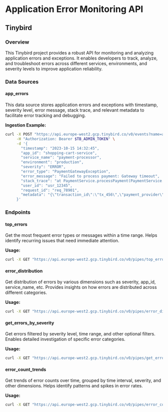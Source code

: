 
# Application Error Monitoring API

## Tinybird

### Overview
This Tinybird project provides a robust API for monitoring and analyzing application errors and exceptions. It enables developers to track, analyze, and troubleshoot errors across different services, environments, and severity levels to improve application reliability.

### Data Sources

#### app_errors
This data source stores application errors and exceptions with timestamp, severity level, error message, stack trace, and relevant metadata to facilitate error tracking and debugging.

**Ingestion Example:**
```bash
curl -X POST "https://api.europe-west2.gcp.tinybird.co/v0/events?name=app_errors" \
     -H "Authorization: Bearer $TB_ADMIN_TOKEN" \
     -d '{
       "timestamp": "2023-10-15 14:32:45",
       "app_id": "shopping-cart-service",
       "service_name": "payment-processor",
       "environment": "production",
       "severity": "ERROR",
       "error_type": "PaymentGatewayException",
       "error_message": "Failed to process payment: Gateway timeout",
       "stack_trace": "at PaymentService.processPayment(PaymentService.java:125)\nat CheckoutController.completeOrder(CheckoutController.java:87)",
       "user_id": "usr_12345",
       "request_id": "req_78901",
       "metadata": "{\"transaction_id\":\"tx_456\",\"payment_provider\":\"stripe\"}"
     }'
```

### Endpoints

#### top_errors
Get the most frequent error types or messages within a time range. Helps identify recurring issues that need immediate attention.

**Usage:**
```bash
curl -X GET "https://api.europe-west2.gcp.tinybird.co/v0/pipes/top_errors.json?token=$TB_ADMIN_TOKEN&start_date=2023-10-01%2000:00:00&end_date=2023-10-15%2023:59:59&group_by=error_type&environment=production&limit=10"
```

#### error_distribution
Get distribution of errors by various dimensions such as severity, app_id, service_name, etc. Provides insights on how errors are distributed across different categories.

**Usage:**
```bash
curl -X GET "https://api.europe-west2.gcp.tinybird.co/v0/pipes/error_distribution.json?token=$TB_ADMIN_TOKEN&dimension=severity&start_date=2023-10-01%2000:00:00&end_date=2023-10-15%2023:59:59"
```

#### get_errors_by_severity
Get errors filtered by severity level, time range, and other optional filters. Enables detailed investigation of specific error categories.

**Usage:**
```bash
curl -X GET "https://api.europe-west2.gcp.tinybird.co/v0/pipes/get_errors_by_severity.json?token=$TB_ADMIN_TOKEN&severity=ERROR&environment=production&start_date=2023-10-15%2000:00:00&end_date=2023-10-15%2023:59:59&limit=50"
```

#### error_count_trends
Get trends of error counts over time, grouped by time interval, severity, and other dimensions. Helps identify patterns and spikes in error rates.

**Usage:**
```bash
curl -X GET "https://api.europe-west2.gcp.tinybird.co/v0/pipes/error_count_trends.json?token=$TB_ADMIN_TOKEN&time_bucket=hour&group_by=service_name&start_date=2023-10-10%2000:00:00&end_date=2023-10-15%2023:59:59"
```
